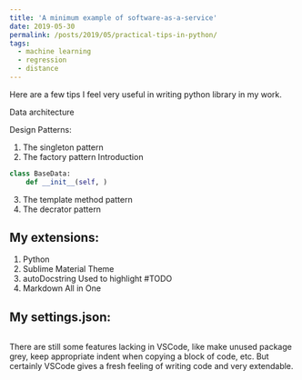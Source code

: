 ```yaml
---
title: 'A minimum example of software-as-a-service'
date: 2019-05-30
permalink: /posts/2019/05/practical-tips-in-python/
tags:
  - machine learning
  - regression
  - distance
---
```


Here are a few tips I feel very useful in writing python library in my work.

Data architecture

Design Patterns:
1. The singleton pattern
2. The factory pattern
   Introduction

```python
class BaseData:
    def __init__(self, )
```
3. The template method pattern
4. The decrator pattern
  



My extensions:
---------------

1. Python
2. Sublime Material Theme
3. autoDocstring
   Used to highlight #TODO
4. Markdown All in One

My settings.json:
---------------------
```python

```
    
There are still some features lacking in VSCode, like make unused package grey, keep appropriate indent when copying a block of code, etc. But certainly VSCode gives a fresh feeling of writing code and very extendable.
